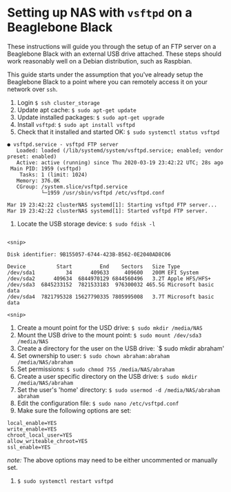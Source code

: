 # Setting up NAS with `vsftpd` on a Beaglebone Black

These instructions will guide you through the setup of an FTP server on a Beaglebone Black with an external USB drive attached. These steps should work reasonably well on a Debian distribution, such as Raspbian.

This guide starts under the assumption that you've already setup the Beaglebone Black to a point where you can remotely access it on your network over `ssh`.


1. Login `$ ssh cluster_storage`
1. Update apt cache: `$ sudo apt-get update`
1. Update installed packages: `$ sudo apt-get upgrade`
1. Install `vsftpd`: `$ sudo apt install vsftpd`
1. Check that it installed and started OK: `$ sudo systemctl status vsftpd`

```
● vsftpd.service - vsftpd FTP server
   Loaded: loaded (/lib/systemd/system/vsftpd.service; enabled; vendor preset: enabled)
   Active: active (running) since Thu 2020-03-19 23:42:22 UTC; 28s ago
 Main PID: 1959 (vsftpd)
    Tasks: 1 (limit: 1024)
   Memory: 376.0K
   CGroup: /system.slice/vsftpd.service
           └─1959 /usr/sbin/vsftpd /etc/vsftpd.conf

Mar 19 23:42:22 clusterNAS systemd[1]: Starting vsftpd FTP server...
Mar 19 23:42:22 clusterNAS systemd[1]: Started vsftpd FTP server.
```

1. Locate the USB storage device: `$ sudo fdisk -l`

```

<snip>

Disk identifier: 9B155057-6744-423B-B562-0E2040AD8C06

Device          Start         End    Sectors   Size Type
/dev/sda1          34      409633     409600   200M EFI System
/dev/sda2      409634  6844970129 6844560496   3.2T Apple HFS/HFS+
/dev/sda3  6845233152  7821533183  976300032 465.5G Microsoft basic data
/dev/sda4  7821795328 15627790335 7805995008   3.7T Microsoft basic data

<snip>

```


1. Create a mount point for the USD drive: `$ sudo mkdir /media/NAS`
1. Mount the USB drive to the mount point: `$ sudo mount /dev/sda3 /media/NAS`
1. Create a directory for the user on the USB drive: `$ sudo mkdir abraham'
1. Set ownership to user: `$ sudo chown abraham:abraham /media/NAS/abraham`
1. Set permissions: `$ sudo chmod 755 /media/NAS/abraham`
1. Create a user specific directory on the USB drive: `$ sudo mkdir /media/NAS/abraham`
1. Set the user's 'home' directory: `$ sudo usermod -d /media/NAS/abraham abraham`
1. Edit the configuration file: `$ sudo nano /etc/vsftpd.conf`
1. Make sure the following options are set:

```
local_enable=YES
write_enable=YES
chroot_local_user=YES
allow_writeable_chroot=YES
ssl_enable=YES
```

*note:* The above options may need to be either uncommented or manually set.

1. `$ sudo systemctl restart vsftpd`